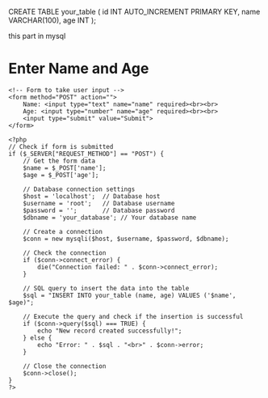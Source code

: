 
CREATE TABLE your_table (
    id INT AUTO_INCREMENT PRIMARY KEY,
    name VARCHAR(100),
    age INT
);

this part in mysql

<!DOCTYPE html>
<html lang="en">
<head>
    <meta charset="UTF-8">
    <meta name="viewport" content="width=device-width, initial-scale=1.0">
    <title>Insert User Information</title>
</head>
<body>
    <h1>Enter Name and Age</h1>

    <!-- Form to take user input -->
    <form method="POST" action="">
        Name: <input type="text" name="name" required><br><br>
        Age: <input type="number" name="age" required><br><br>
        <input type="submit" value="Submit">
    </form>

    <?php
    // Check if form is submitted
    if ($_SERVER["REQUEST_METHOD"] == "POST") {
        // Get the form data
        $name = $_POST['name'];
        $age = $_POST['age'];

        // Database connection settings
        $host = 'localhost';  // Database host
        $username = 'root';   // Database username
        $password = '';       // Database password
        $dbname = 'your_database'; // Your database name

        // Create a connection
        $conn = new mysqli($host, $username, $password, $dbname);

        // Check the connection
        if ($conn->connect_error) {
            die("Connection failed: " . $conn->connect_error);
        }

        // SQL query to insert the data into the table
        $sql = "INSERT INTO your_table (name, age) VALUES ('$name', $age)";

        // Execute the query and check if the insertion is successful
        if ($conn->query($sql) === TRUE) {
            echo "New record created successfully!";
        } else {
            echo "Error: " . $sql . "<br>" . $conn->error;
        }

        // Close the connection
        $conn->close();
    }
    ?>
</body>
</html>
